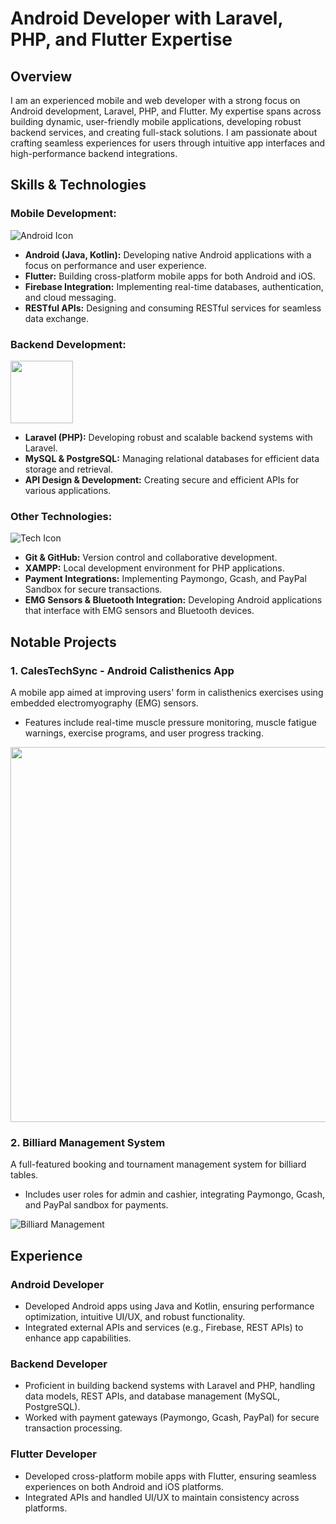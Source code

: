 # Android Developer with Laravel, PHP, and Flutter Expertise

## Overview

I am an experienced mobile and web developer with a strong focus on Android development, Laravel, PHP, and Flutter. My expertise spans across building dynamic, user-friendly mobile applications, developing robust backend services, and creating full-stack solutions. I am passionate about crafting seamless experiences for users through intuitive app interfaces and high-performance backend integrations.

## Skills & Technologies

### Mobile Development:

![Android Icon](https://github.com/user-attachments/assets/e009c45b-8bb7-4f47-b77c-95a6e77a3b6a)  <!-- Replace with Android icon -->
- **Android (Java, Kotlin):** Developing native Android applications with a focus on performance and user experience.
- **Flutter:** Building cross-platform mobile apps for both Android and iOS.
- **Firebase Integration:** Implementing real-time databases, authentication, and cloud messaging.
- **RESTful APIs:** Designing and consuming RESTful services for seamless data exchange.

### Backend Development:

<img src="https://github.com/user-attachments/assets/7a120b5a-cae7-4c06-b46b-67246f531dd7" width="100" /> <!-- Replace with Laravel icon -->
- **Laravel (PHP):** Developing robust and scalable backend systems with Laravel.
- **MySQL & PostgreSQL:** Managing relational databases for efficient data storage and retrieval.
- **API Design & Development:** Creating secure and efficient APIs for various applications.

### Other Technologies:

![Tech Icon](https://github.com/user-attachments/assets/03b52eab-5976-4f49-874f-8479e0c078ae)  <!-- Replace with relevant tech icon -->
- **Git & GitHub:** Version control and collaborative development.
- **XAMPP:** Local development environment for PHP applications.
- **Payment Integrations:** Implementing Paymongo, Gcash, and PayPal Sandbox for secure transactions.
- **EMG Sensors & Bluetooth Integration:** Developing Android applications that interface with EMG sensors and Bluetooth devices.

## Notable Projects

### 1. **CalesTechSync - Android Calisthenics App**
   A mobile app aimed at improving users' form in calisthenics exercises using embedded electromyography (EMG) sensors.
   - Features include real-time muscle pressure monitoring, muscle fatigue warnings, exercise programs, and user progress tracking.

   <img src="https://github.com/user-attachments/assets/b26c0d15-0c02-4879-a8a4-a16903a892bf" width="600" />  <!-- Replace with a screenshot of the project -->

### 2. **Billiard Management System**
   A full-featured booking and tournament management system for billiard tables.
   - Includes user roles for admin and cashier, integrating Paymongo, Gcash, and PayPal sandbox for payments.

   ![Billiard Management](https://github.com/user-attachments/assets/9181a323-4af9-4a9c-a978-3b5d2ebb3859)  <!-- Replace with a screenshot of the project -->

## Experience

### Android Developer
- Developed Android apps using Java and Kotlin, ensuring performance optimization, intuitive UI/UX, and robust functionality.
- Integrated external APIs and services (e.g., Firebase, REST APIs) to enhance app capabilities.

### Backend Developer
- Proficient in building backend systems with Laravel and PHP, handling data models, REST APIs, and database management (MySQL, PostgreSQL).
- Worked with payment gateways (Paymongo, Gcash, PayPal) for secure transaction processing.

### Flutter Developer
- Developed cross-platform mobile apps with Flutter, ensuring seamless experiences on both Android and iOS platforms.
- Integrated APIs and handled UI/UX to maintain consistency across platforms.
